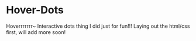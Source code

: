 # Hover-Dots
Hoverrrrrrr~
Interactive dots thing I did just for fun!!! Laying out the html/css first, will add more soon!

